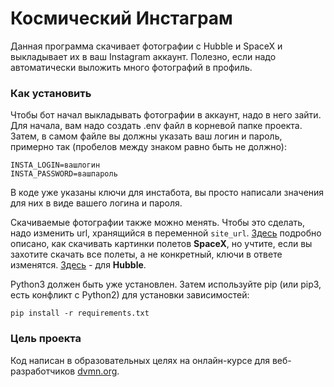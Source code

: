 # Космический Инстаграм
Данная программа скачивает фотографии с Hubble и SpaceX и выкладывает их в ваш Instagram аккаунт. Полезно, если надо автоматически выложить много фотографий в профиль.
### Как установить
Чтобы бот начал выкладывать фотографии в аккаунт, надо в него зайти. Для начала, вам надо создать .env файл в корневой папке проекта. Затем, в самом файле вы должны указать ваш логин и пароль, примерно так (пробелов между знаком равно быть не должно):
```
INSTA_LOGIN=вашлогин
INSTA_PASSWORD=вашпароль
```
В коде уже указаны ключи для инстабота, вы просто написали значения для них в виде вашего логина и пароля.

Скачиваемые фотографии также можно менять. Чтобы это сделать, надо изменить url, хранящийся в переменной `site_url`. [Здесь](https://documenter.getpostman.com/view/2025350/RWaEzAiG#bc65ba60-decf-4289-bb04-4ca9df01b9c1) подробно описано, как скачивать картинки полетов **SpaceX**, но учтите, если вы захотите скачать все полеты, а не конкретный, ключи в ответе изменятся. [Здесь](http://hubblesite.org/api/documentation) - для **Hubble**.  

Python3 должен быть уже установлен. Затем используйте pip (или pip3, есть конфликт с Python2) для установки зависимостей:
```
pip install -r requirements.txt
```
### Цель проекта
Код написан в образовательных целях на онлайн-курсе для веб-разработчиков [dvmn.org](https://dvmn.org/).
